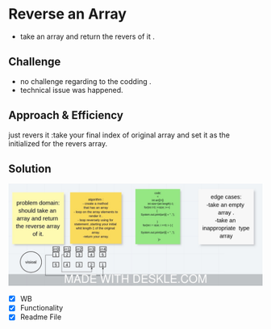 # Reverse an Array
- take an array and return the revers of it .

## Challenge
- no challenge regarding to the codding .
- technical issue was happened.
## Approach & Efficiency
just revers it :take your final index of original array and set it as the initialized for the revers array.

## Solution
![](assets/WB-CC01.jpeg)

- [x] WB
- [x] Functionality 
- [x] Readme File 
